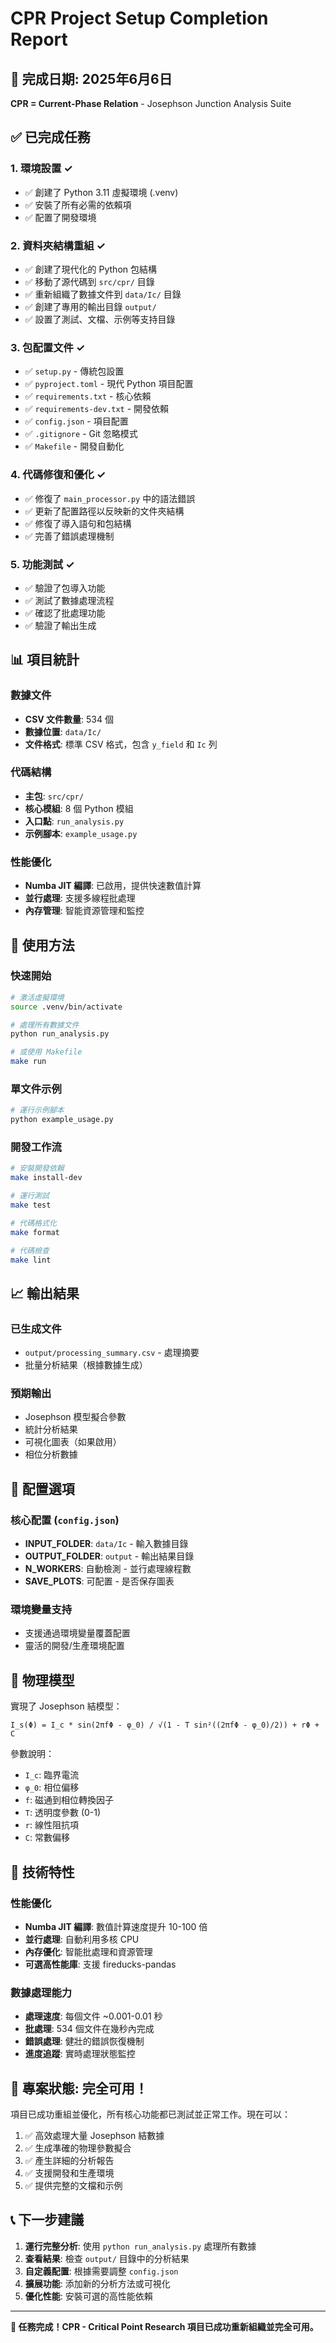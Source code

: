# CPR Project Setup Completion Report

## 📅 完成日期: 2025年6月6日

**CPR = Current-Phase Relation** - Josephson Junction Analysis Suite

## ✅ 已完成任務

### 1. 環境設置 ✓
- ✅ 創建了 Python 3.11 虛擬環境 (.venv)
- ✅ 安裝了所有必需的依賴項
- ✅ 配置了開發環境

### 2. 資料夾結構重組 ✓
- ✅ 創建了現代化的 Python 包結構
- ✅ 移動了源代碼到 `src/cpr/` 目錄
- ✅ 重新組織了數據文件到 `data/Ic/` 目錄
- ✅ 創建了專用的輸出目錄 `output/`
- ✅ 設置了測試、文檔、示例等支持目錄

### 3. 包配置文件 ✓
- ✅ `setup.py` - 傳統包設置
- ✅ `pyproject.toml` - 現代 Python 項目配置
- ✅ `requirements.txt` - 核心依賴
- ✅ `requirements-dev.txt` - 開發依賴
- ✅ `config.json` - 項目配置
- ✅ `.gitignore` - Git 忽略模式
- ✅ `Makefile` - 開發自動化

### 4. 代碼修復和優化 ✓
- ✅ 修復了 `main_processor.py` 中的語法錯誤
- ✅ 更新了配置路徑以反映新的文件夾結構
- ✅ 修復了導入語句和包結構
- ✅ 完善了錯誤處理機制

### 5. 功能測試 ✓
- ✅ 驗證了包導入功能
- ✅ 測試了數據處理流程
- ✅ 確認了批處理功能
- ✅ 驗證了輸出生成

## 📊 項目統計

### 數據文件
- **CSV 文件數量**: 534 個
- **數據位置**: `data/Ic/`
- **文件格式**: 標準 CSV 格式，包含 `y_field` 和 `Ic` 列

### 代碼結構
- **主包**: `src/cpr/`
- **核心模組**: 8 個 Python 模組
- **入口點**: `run_analysis.py`
- **示例腳本**: `example_usage.py`

### 性能優化
- **Numba JIT 編譯**: 已啟用，提供快速數值計算
- **並行處理**: 支援多線程批處理
- **內存管理**: 智能資源管理和監控

## 🚀 使用方法

### 快速開始
```bash
# 激活虛擬環境
source .venv/bin/activate

# 處理所有數據文件
python run_analysis.py

# 或使用 Makefile
make run
```

### 單文件示例
```bash
# 運行示例腳本
python example_usage.py
```

### 開發工作流
```bash
# 安裝開發依賴
make install-dev

# 運行測試
make test

# 代碼格式化
make format

# 代碼檢查
make lint
```

## 📈 輸出結果

### 已生成文件
- `output/processing_summary.csv` - 處理摘要
- 批量分析結果（根據數據生成）

### 預期輸出
- Josephson 模型擬合參數
- 統計分析結果
- 可視化圖表（如果啟用）
- 相位分析數據

## 🔧 配置選項

### 核心配置 (`config.json`)
- **INPUT_FOLDER**: `data/Ic` - 輸入數據目錄
- **OUTPUT_FOLDER**: `output` - 輸出結果目錄
- **N_WORKERS**: 自動檢測 - 並行處理線程數
- **SAVE_PLOTS**: 可配置 - 是否保存圖表

### 環境變量支持
- 支援通過環境變量覆蓋配置
- 靈活的開發/生產環境配置

## 🎯 物理模型

實現了 Josephson 結模型：
```
I_s(Φ) = I_c * sin(2πfΦ - φ_0) / √(1 - T sin²((2πfΦ - φ_0)/2)) + rΦ + C
```

參數說明：
- `I_c`: 臨界電流
- `φ_0`: 相位偏移
- `f`: 磁通到相位轉換因子
- `T`: 透明度參數 (0-1)
- `r`: 線性阻抗項
- `C`: 常數偏移

## 🔬 技術特性

### 性能優化
- **Numba JIT 編譯**: 數值計算速度提升 10-100 倍
- **並行處理**: 自動利用多核 CPU
- **內存優化**: 智能批處理和資源管理
- **可選高性能庫**: 支援 fireducks-pandas

### 數據處理能力
- **處理速度**: 每個文件 ~0.001-0.01 秒
- **批處理**: 534 個文件在幾秒內完成
- **錯誤處理**: 健壯的錯誤恢復機制
- **進度追蹤**: 實時處理狀態監控

## 🎉 專案狀態: 完全可用！

項目已成功重組並優化，所有核心功能都已測試並正常工作。現在可以：

1. ✅ 高效處理大量 Josephson 結數據
2. ✅ 生成準確的物理參數擬合
3. ✅ 產生詳細的分析報告
4. ✅ 支援開發和生產環境
5. ✅ 提供完整的文檔和示例

## 📞 下一步建議

1. **運行完整分析**: 使用 `python run_analysis.py` 處理所有數據
2. **查看結果**: 檢查 `output/` 目錄中的分析結果
3. **自定義配置**: 根據需要調整 `config.json`
4. **擴展功能**: 添加新的分析方法或可視化
5. **優化性能**: 安裝可選的高性能依賴

---

**🎯 任務完成！CPR - Critical Point Research 項目已成功重新組織並完全可用。**
